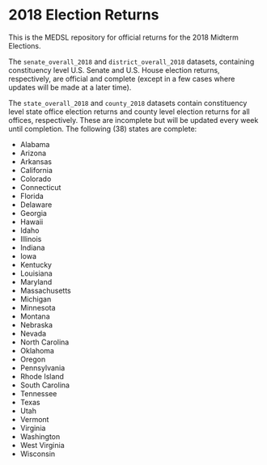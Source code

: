 # 2018 Election Returns

This is the MEDSL repository for official returns for the 2018 Midterm Elections.

The `senate_overall_2018` and `district_overall_2018` datasets, containing constituency level U.S. Senate and U.S. House election returns, respectively, are official and complete (except in a few cases where updates will be made at a later time).

The `state_overall_2018` and `county_2018` datasets contain constituency level state office election returns and county level election returns for all offices, respectively. These are incomplete but will be updated every week until completion. The following (38) states are complete:

* Alabama
* Arizona
* Arkansas
* California
* Colorado
* Connecticut
* Florida
* Delaware
* Georgia
* Hawaii
* Idaho
* Illinois
* Indiana
* Iowa
* Kentucky
* Louisiana
* Maryland
* Massachusetts
* Michigan
* Minnesota
* Montana
* Nebraska
* Nevada
* North Carolina
* Oklahoma
* Oregon
* Pennsylvania
* Rhode Island
* South Carolina
* Tennessee
* Texas
* Utah
* Vermont
* Virginia
* Washington
* West Virginia
* Wisconsin